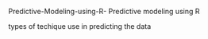  Predictive-Modeling-using-R-
Predictive modeling using R

types of techique use in predicting the data 

